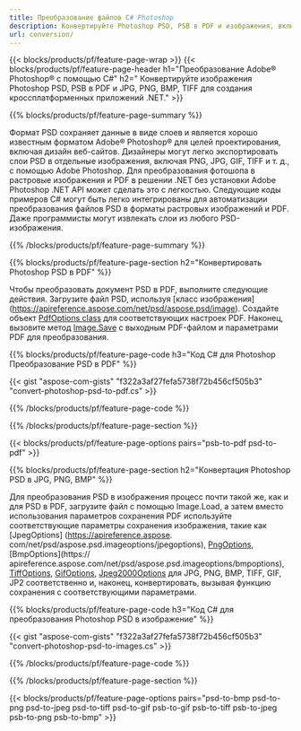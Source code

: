 ```yaml
---
title: Преобразование файлов C# Photoshop
description: Конвертируйте Photoshop PSD, PSB в PDF и изображения, включая BMP, JPG, PNG, TIFF, с помощью нескольких строк кода C# через библиотеку .NET.
url: conversion/
---
```


{{< blocks/products/pf/feature-page-wrap >}}
{{< blocks/products/pf/feature-page-header h1="Преобразование Adobe® Photoshop® с помощью C#" h2=" Конвертируйте изображения Photoshop PSD, PSB в PDF и JPG, PNG, BMP, TIFF для создания кроссплатформенных приложений .NET." >}}

{{% blocks/products/pf/feature-page-summary %}}

Формат PSD сохраняет данные в виде слоев и является хорошо известным форматом Adobe® Photoshop® для целей проектирования, включая дизайн веб-сайтов. Дизайнеры могут легко экспортировать слои PSD в отдельные изображения, включая PNG, JPG, GIF, TIFF и т. д., с помощью Adobe Photoshop. Для преобразования фотошопа в растровые изображения и PDF в решении .NET без установки Adobe Photoshop .NET API может сделать это с легкостью. Следующие коды примеров C# могут быть легко интегрированы для автоматизации преобразования файлов PSD в форматы растровых изображений и PDF. Даже программисты могут извлекать слои из любого PSD-изображения.


{{% /blocks/products/pf/feature-page-summary %}}

{{% blocks/products/pf/feature-page-section h2="Конвертировать Photoshop PSD в PDF" %}}

Чтобы преобразовать документ PSD в PDF, выполните следующие действия. Загрузите файл PSD, используя [класс изображения] (https://apireference.aspose.com/net/psd/aspose.psd/image). Создайте объект [PdfOptions class](https://apireference.aspose.com/net/psd/aspose.psd.imageoptions/pdfoptions) для соответствующих настроек PDF. Наконец, вызовите метод [Image.Save](https://apireference.aspose.com/net/psd/aspose.psd.image/save/methods/3) с выходным PDF-файлом и параметрами PDF для преобразования.

{{% blocks/products/pf/feature-page-code h3="Код C# для Photoshop Преобразование PSD в PDF" %}}

{{< gist "aspose-com-gists" "f322a3af27fefa5738f72b456cf505b3" "convert-photoshop-psd-to-pdf.cs" >}}

{{% /blocks/products/pf/feature-page-code %}}

{{% /blocks/products/pf/feature-page-section %}}

{{< blocks/products/pf/feature-page-options pairs="psb-to-pdf psd-to-pdf" >}}

{{% blocks/products/pf/feature-page-section h2="Конвертация Photoshop PSD в JPG, PNG, BMP" %}}

Для преобразования PSD в изображения процесс почти такой же, как и для PSD в PDF, загрузите файл с помощью Image.Load, а затем вместо использования параметров сохранения PDF используйте соответствующие параметры сохранения изображения, такие как [JpegOptions] (https://apireference.aspose. com/net/psd/aspose.psd.imageoptions/jpegoptions), [PngOptions](https://apireference.aspose.com/net/psd/aspose.psd.imageoptions/pngoptions), [BmpOptions](https:// apireference.aspose.com/net/psd/aspose.psd.imageoptions/bmpoptions), [TiffOptions](https://apireference.aspose.com/net/psd/aspose.psd.imageoptions/tiffoptions), [GifOptions]( https://apireference.aspose.com/net/psd/aspose.psd.imageoptions/gifoptions), [Jpeg2000Options](https://apireference.aspose.com/net/psd/aspose.psd.imageoptions/jpeg2000options) для JPG, PNG, BMP, TIFF, GIF, JP2 соответственно и, наконец, конвертировать, вызывая функцию сохранения с соответствующими параметрами.


{{% blocks/products/pf/feature-page-code h3="Код C# для преобразования Photoshop PSD в изображение" %}}

{{< gist "aspose-com-gists" "f322a3af27fefa5738f72b456cf505b3" "convert-photoshop-psd-to-images.cs" >}}

{{% /blocks/products/pf/feature-page-code %}}

{{% /blocks/products/pf/feature-page-section %}}

{{< blocks/products/pf/feature-page-options pairs="psd-to-bmp psd-to-png psd-to-jpeg psd-to-tiff psd-to-gif psb-to-gif psb-to-tiff psb-to-jpeg psb-to-png psb-to-bmp" >}}
